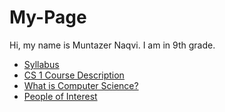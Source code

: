 # My-Page
Hi, my name is Muntazer Naqvi. I am in 9th grade.
* [Syllabus](https://github.com/naqvimun000/My-Page/blob/master/syllabus.md)
* [CS 1 Course Description](https://github.com/naqvimun000/My-Page/blob/master/course_description.md)
* [What is Computer Science?](https://github.com/naqvimun000/My-Page/blob/master/what_is_compsci.md)
* [People of Interest](https://github.com/naqvimun000/My-Page/blob/master/people_of_interest.md)
